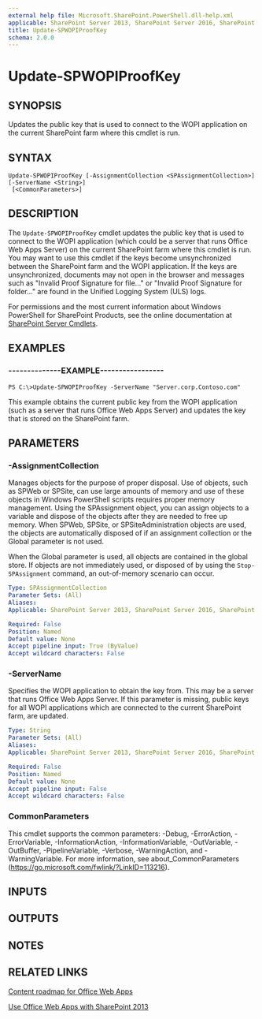 ```yaml
---
external help file: Microsoft.SharePoint.PowerShell.dll-help.xml
applicable: SharePoint Server 2013, SharePoint Server 2016, SharePoint Server 2019
title: Update-SPWOPIProofKey
schema: 2.0.0
---
```


# Update-SPWOPIProofKey

## SYNOPSIS
Updates the public key that is used to connect to the WOPI application on the current SharePoint farm where this cmdlet is run.


## SYNTAX

```
Update-SPWOPIProofKey [-AssignmentCollection <SPAssignmentCollection>] [-ServerName <String>]
 [<CommonParameters>]
```

## DESCRIPTION
The `Update-SPWOPIProofKey` cmdlet updates the public key that is used to connect to the WOPI application (which could be a server that runs Office Web Apps Server) on the current SharePoint farm where this cmdlet is run.
You may want to use this cmdlet if the keys become unsynchronized between the SharePoint farm and the WOPI application.
If the keys are unsynchronized, documents may not open in the browser and messages such as "Invalid Proof Signature for file…" or "Invalid Proof Signature for folder..." are found in the Unified Logging System (ULS) logs.

For permissions and the most current information about Windows PowerShell for SharePoint Products, see the online documentation at [SharePoint Server Cmdlets](https://docs.microsoft.com/powershell/sharepoint/sharepoint-server/sharepoint-server-cmdlets).

## EXAMPLES

### --------------EXAMPLE-----------------
```
PS C:\>Update-SPWOPIProofKey -ServerName "Server.corp.Contoso.com"
```

This example obtains the current public key from the WOPI application (such as a server that runs Office Web Apps Server) and updates the key that is stored on the SharePoint farm.

## PARAMETERS

### -AssignmentCollection
Manages objects for the purpose of proper disposal.
Use of objects, such as SPWeb or SPSite, can use large amounts of memory and use of these objects in Windows PowerShell scripts requires proper memory management.
Using the SPAssignment object, you can assign objects to a variable and dispose of the objects after they are needed to free up memory.
When SPWeb, SPSite, or SPSiteAdministration objects are used, the objects are automatically disposed of if an assignment collection or the Global parameter is not used.

When the Global parameter is used, all objects are contained in the global store.
If objects are not immediately used, or disposed of by using the `Stop-SPAssignment` command, an out-of-memory scenario can occur.

```yaml
Type: SPAssignmentCollection
Parameter Sets: (All)
Aliases: 
Applicable: SharePoint Server 2013, SharePoint Server 2016, SharePoint Server 2019

Required: False
Position: Named
Default value: None
Accept pipeline input: True (ByValue)
Accept wildcard characters: False
```

### -ServerName
Specifies the WOPI application to obtain the key from.
This may be a server that runs Office Web Apps Server.
If this parameter is missing, public keys for all WOPI applications which are connected to the current SharePoint farm, are updated.

```yaml
Type: String
Parameter Sets: (All)
Aliases: 
Applicable: SharePoint Server 2013, SharePoint Server 2016, SharePoint Server 2019

Required: False
Position: Named
Default value: None
Accept pipeline input: False
Accept wildcard characters: False
```

### CommonParameters
This cmdlet supports the common parameters: -Debug, -ErrorAction, -ErrorVariable, -InformationAction, -InformationVariable, -OutVariable, -OutBuffer, -PipelineVariable, -Verbose, -WarningAction, and -WarningVariable. For more information, see about_CommonParameters (https://go.microsoft.com/fwlink/?LinkID=113216).

## INPUTS

## OUTPUTS

## NOTES

## RELATED LINKS

[Content roadmap for Office Web Apps]()

[Use Office Web Apps with SharePoint 2013]()
